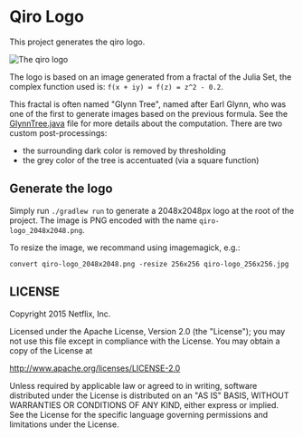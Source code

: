 # Qiro Logo

This project generates the qiro logo.

![The qiro logo](https://raw.githubusercontent.com/qiro/qiro-logo/master/qiro-logo_256x256.jpg)

The logo is based on an image generated from a fractal of the Julia Set, the complex function used
 is:
  `f(x + iy) = f(z) = z^2 - 0.2`.

This fractal is often named "Glynn Tree", named after Earl Glynn, who was one of the first to 
generate images based on the previous formula.
See the [GlynnTree.java](https://github.com/qiro/qiro-logo/blob/master/src/main/java/io/qiro/logo/GlynnTree.java) 
file for more details about the computation. There are two custom post-processings:

- the surrounding dark color is removed by thresholding
- the grey color of the tree is accentuated (via a square function)

## Generate the logo

Simply run `./gradlew run` to generate a 2048x2048px logo at the root of the project.
The image is PNG encoded with the name `qiro-logo_2048x2048.png`.

To resize the image, we recommand using imagemagick, e.g.:

`convert qiro-logo_2048x2048.png -resize 256x256 qiro-logo_256x256.jpg`

## LICENSE

Copyright 2015 Netflix, Inc.

Licensed under the Apache License, Version 2.0 (the "License");
you may not use this file except in compliance with the License.
You may obtain a copy of the License at

<http://www.apache.org/licenses/LICENSE-2.0>

Unless required by applicable law or agreed to in writing, software
distributed under the License is distributed on an "AS IS" BASIS,
WITHOUT WARRANTIES OR CONDITIONS OF ANY KIND, either express or implied.
See the License for the specific language governing permissions and
limitations under the License.
